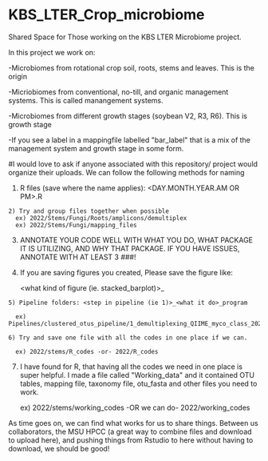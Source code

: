 # KBS_LTER_Crop_microbiome
Shared Space for Those working on the KBS LTER Microbiome project.

In this project we work on:

  -Microbiomes from rotational crop soil, roots, stems and leaves. This is the origin
  
  -Micriobiomes from conventional, no-till, and organic management systems. This is called manangement systems.
  
  -Microbiomes from different growth stages (soybean V2, R3, R6). This is growth stage
  
  -If you see a label in a mappingfile labelled "bar_label" that is a mix of the management system and growth stage in some form.
  

#I would love to ask if anyone associated with this repository/ project would organize their uploads.
  We can follow the following methods for naming
  
  1) R files (save where the name applies): <crop>_<year>_<origin>_<your initials>_<DAY.MONTH.YEAR.AM OR PM>.R
    
    2) Try and group files together when possible
      ex) 2022/Stems/Fungi/Roots/amplicons/demultiplex
      ex) 2022/Stems/Fungi/mapping_files
   
   3) ANNOTATE YOUR CODE WELL WITH WHAT YOU DO, WHAT PACKAGE IT IS UTILIZING, AND WHY THAT PACKAGE. IF YOU HAVE ISSUES, ANNOTATE WITH AT LEAST 3 ###!
   
   4) If you are saving figures you created, Please save the figure like: 
   
      <what kind of figure (ie. stacked_barplot)>_<origin>_<year>_<FIRST LINE OF CODE CORRESPONDING WITH MAKING GRAPH_LAST LINE OF CODE CORRESPONDING           WITH MAKING GRAPH>
    
    5) Pipeline folders: <step in pipeline (ie 1)>_<what it do>_program

      ex) Pipelines/clustered_otus_pipeline/1_demultiplexing_QIIME_myco_class_2022.sb
    
    6) Try and save one file with all the codes in one place if we can.
    
      ex) 2022/stems/R_codes -or- 2022/R_codes
   
   7) I have found for R, that having all the codes we need in one place is super helpful. I made a file called "Working_data" and it contained OTU              tables, mapping file, taxonomy file, otu_fasta and other files you need to work.
   
      ex) 2022/stems/working_codes -OR we can do- 2022/working_codes
     
     
As time goes on, we can find what works for us to share things. Between us collaborators, the MSU HPCC (a great way to combine files and download to upload here), and pushing things from Rstudio to here without having to download, we should be good!
